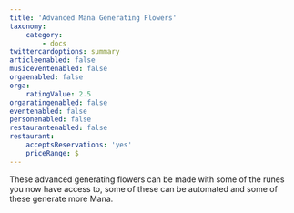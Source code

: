 ```yaml
---
title: 'Advanced Mana Generating Flowers'
taxonomy:
    category:
        - docs
twittercardoptions: summary
articleenabled: false
musiceventenabled: false
orgaenabled: false
orga:
    ratingValue: 2.5
orgaratingenabled: false
eventenabled: false
personenabled: false
restaurantenabled: false
restaurant:
    acceptsReservations: 'yes'
    priceRange: $
---
```


These advanced generating flowers can be made with some of the runes you now have access to, some of these can be automated and some of these generate more Mana.